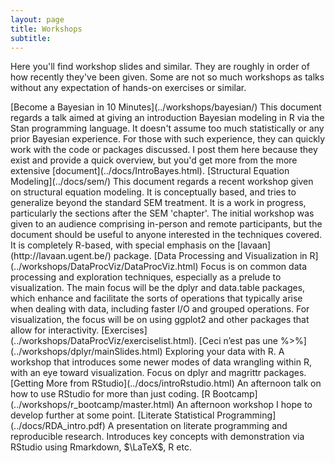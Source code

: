 ```yaml
---
layout: page
title: Workshops
subtitle: 
---
```


Here you'll find workshop slides and similar.  They are roughly in order of how recently they've been given.  Some are not so much workshops as talks without any expectation of hands-on exercises or similar.



<span itemscope itemtype ="http://schema.org/TechArticle">
[<span itemprop="name keywords">Become a Bayesian in 10 Minutes</span>](../workshops/bayesian/) This document regards a talk aimed at giving an introduction <span itemprop="keywords">Bayesian modeling</span> in <span itemprop="keywords">R</span> via the <span itemprop="keywords">Stan</span> programming language.  It doesn't assume too much statistically or any prior Bayesian experience.  For those with such experience, they can quickly work with the code or packages discussed.  I post them here because they exist and provide a quick overview, but you'd get more from the more extensive [document](../docs/IntroBayes.html).
</span>

<span itemscope itemtype ="http://schema.org/TechArticle">
[<span itemprop="name keywords">Structural Equation Modeling</span>](../docs/sem/) This document regards a recent workshop given on <span itemprop="keywords">structural equation modeling</span>.  It is conceptually based, and tries to generalize beyond the standard SEM treatment. It is a work in progress, particularly the sections after the <span itemprop="keywords">SEM</span> 'chapter'.  The initial workshop was given to an audience comprising in-person and remote participants, but the document should be useful to anyone interested in the techniques covered. It is completely R-based, with special emphasis on the [<span itemprop="keywords">lavaan</span>](http://lavaan.ugent.be/) package.
</span>


<span itemscope itemtype ="http://schema.org/TechArticle">
[<span itemprop="name">Data Processing and Visualization in R</span>](../workshops/DataProcViz/DataProcViz.html)    Focus is on common <span itemprop="keywords">data processing</span> and exploration techniques, especially as a prelude to <span itemprop="keywords">visualization</span>.  The main focus will be the <span itemprop="keywords">dplyr</span> and <span itemprop="keywords">data.table</span> packages, which enhance and facilitate the sorts of operations that typically arise when dealing with data, including faster <span itemprop="keywords">I/O</span> and grouped operations.  For visualization, the focus will be on using <span itemprop="keywords">ggplot2</span> and other packages that allow for interactivity. [Exercises](../workshops/DataProcViz/exerciselist.html).
</span>

<span itemscope itemtype ="http://schema.org/TechArticle">
[<span itemprop="name">Ceci n’est pas une %>%</span>](../workshops/dplyr/mainSlides.html)     Exploring your data with <span itemprop="keywords">R</span>. A workshop that introduces some newer modes of <span itemprop="keywords">data wrangling</span> within R, with an eye toward <span itemprop="keywords">visualization</span>. Focus on <span itemprop="keywords">dplyr</span> and <span itemprop="keywords">magrittr</span> packages.
</span>

<span itemscope itemtype ="http://schema.org/TechArticle">
[<span itemprop="name">Getting More from RStudio</span>](../docs/introRstudio.html)    An afternoon talk on how to use <span itemprop="keywords">RStudio</span> for more than just coding.
</span>

<span itemscope itemtype ="http://schema.org/TechArticle">
[<span itemprop="name">R Bootcamp</span>](../workshops/r_bootcamp/master.html)    An afternoon workshop I hope to develop further at some point.
</span>

<span itemscope itemtype ="http://schema.org/TechArticle">
[<span itemprop="name">Literate Statistical Programming</span>](../docs/RDA_intro.pdf)     A presentation on <span itemprop="keywords">literate programming</span> and <span itemprop="keywords">reproducible research</span>. Introduces key concepts with demonstration via RStudio using <span itemprop="keywords">Rmarkdown</span>, $\LaTeX$, R etc.
</span>